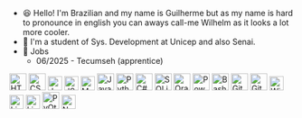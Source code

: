 -  😆 Hello! I'm Brazilian and my name is Guilherme but as my name is hard to pronounce in english you can aways call-me Wilhelm as it looks a lot more cooler.
- 🏫 I'm a student of Sys. Development at Unicep and also Senai.
- 🔭 Jobs
  - 06/2025 - Tecumseh (apprentice)


<div class="skill-container">
  <div>
    <img src="https://cdn.jsdelivr.net/gh/devicons/devicon@latest/icons/html5/html5-original-wordmark.svg" width="30" title="HTML5"/>
    <img src="https://cdn.jsdelivr.net/gh/devicons/devicon@latest/icons/css3/css3-original-wordmark.svg" width="30" title="CSS3"/>
    <img src="https://cdn.jsdelivr.net/gh/devicons/devicon@latest/icons/javascript/javascript-original.svg" width="25" title="JavaScript"/>
    <img src="https://cdn.jsdelivr.net/gh/devicons/devicon@latest/icons/json/json-plain.svg" width="25" title="JSON"/>
    <img src="https://cdn.jsdelivr.net/gh/devicons/devicon@latest/icons/markdown/markdown-original.svg" width="25" title="MarkDown"/>
    <img src="https://cdn.jsdelivr.net/gh/devicons/devicon@latest/icons/java/java-original.svg" width="30" title="Java"/>
    <img src="https://cdn.jsdelivr.net/gh/devicons/devicon@latest/icons/python/python-original.svg" width="30" title="Python"/>
    <img src="https://cdn.jsdelivr.net/gh/devicons/devicon@latest/icons/csharp/csharp-original.svg" width="30" title="C#"/>
    <img src="https://cdn.jsdelivr.net/gh/devicons/devicon@latest/icons/sqlite/sqlite-original.svg" width="30" title="SQLite"/>
    <img src="https://cdn.jsdelivr.net/gh/devicons/devicon@latest/icons/oracle/oracle-original.svg" width="30" title="Oracle"/>
    <img src="https://cdn.jsdelivr.net/gh/devicons/devicon@latest/icons/powershell/powershell-original.svg" width="30" title="PowerShell"/>
    <img src="https://cdn.jsdelivr.net/gh/devicons/devicon@latest/icons/bash/bash-plain.svg" width="30" title="Bash"/>
    <img src="https://cdn.jsdelivr.net/gh/devicons/devicon@latest/icons/git/git-plain.svg" width="30" title="Git"/>
    <img src="https://cdn.jsdelivr.net/gh/devicons/devicon@latest/icons/github/github-original.svg" width="30" title="GitHub"/>
    <img src="https://cdn.jsdelivr.net/gh/devicons/devicon@latest/icons/windows11/windows11-original.svg" width="25" title="Windows"/>
    <img src="https://cdn.jsdelivr.net/gh/devicons/devicon@latest/icons/ubuntu/ubuntu-original.svg" width="25" title="Linux Ubuntu"/>
    <img src="https://cdn.jsdelivr.net/gh/devicons/devicon@latest/icons/linux/linux-original.svg" width="25" title="Linux"/>
    <img src="https://cdn.jsdelivr.net/gh/devicons/devicon@latest/icons/qt/qt-original.svg" width="30" title="PyQt"/>
    <img src="https://cdn.jsdelivr.net/gh/devicons/devicon@latest/icons/numpy/numpy-original.svg" width="25" title="NumPy"/>
  </div>
</div>